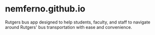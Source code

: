 # nemferno.github.io
Rutgers bus app designed to help students, faculty, and staff to navigate around Rutgers' bus transportation with ease and convenience.
